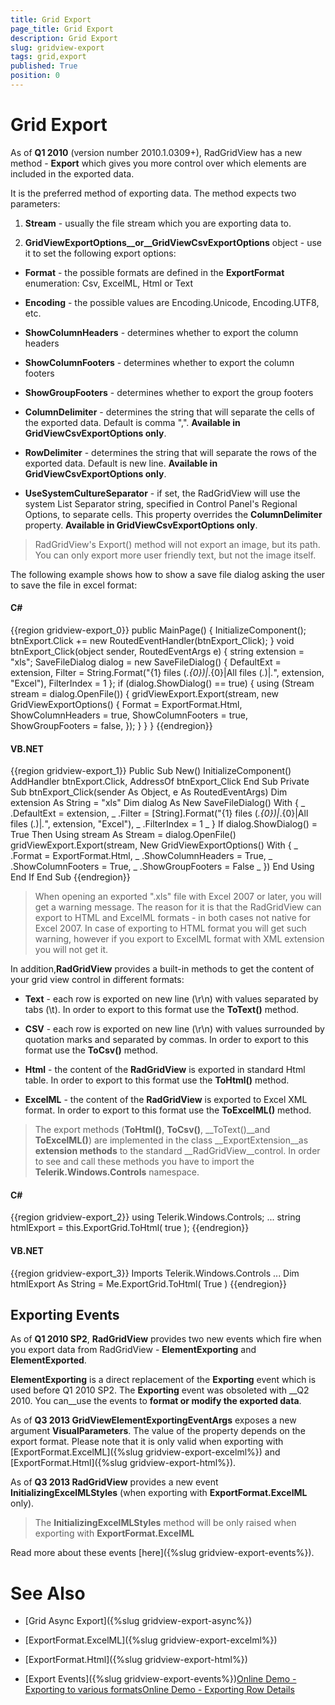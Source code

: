 ```yaml
---
title: Grid Export
page_title: Grid Export
description: Grid Export
slug: gridview-export
tags: grid,export
published: True
position: 0
---
```


# Grid Export



As of __Q1 2010__ (version number 2010.1.0309+), RadGridView has a new method - __Export__ which gives you more control over which elements are included in the exported data.

It is the preferred method of exporting data. The method expects two parameters:

1. __Stream__ - usually the file stream which you are exporting data to.

2. __GridViewExportOptions__or__GridViewCsvExportOptions__ object - use it to set the following export options: 

* __Format__ - the possible formats are defined in the __ExportFormat__ enumeration: Csv, ExcelML, Html or Text

* __Encoding__ - the possible values are Encoding.Unicode, Encoding.UTF8, etc.

* __ShowColumnHeaders__ - determines whether to export the column headers

* __ShowColumnFooters__ - determines whether to export the column footers

* __ShowGroupFooters__ - determines whether to export the group footers

* __ColumnDelimiter__ - determines the string that will separate the cells of the exported data. Default is comma ",". __Available in GridViewCsvExportOptions only__.

* __RowDelimiter__ - determines the string that will separate the rows of the exported data. Default is new line. __Available in GridViewCsvExportOptions only__.

* __UseSystemCultureSeparator__ - if set, the RadGridView will use the system List Separator string, specified in Control Panel's Regional Options, to separate cells. This property overrides the __ColumnDelimiter__ property. __Available in GridViewCsvExportOptions only__.

>RadGridView's Export() method will not export an image, but its path. You can only export more user friendly text, but not the image itself.

The following example shows how to show a save file dialog asking the user to save the file in excel format:

#### __C#__

{{region gridview-export_0}}
	public MainPage()
	{
	 InitializeComponent();
	 btnExport.Click += new RoutedEventHandler(btnExport_Click); 
	}
	void btnExport_Click(object sender, RoutedEventArgs e)
	{
	 string extension = "xls";
	 SaveFileDialog dialog = new SaveFileDialog()
	 {
	  DefaultExt = extension,
	  Filter = String.Format("{1} files (*.{0})|*.{0}|All files (*.*)|*.*", extension, "Excel"),
	  FilterIndex = 1
	 };
	 if (dialog.ShowDialog() == true)
	 {
	  using (Stream stream = dialog.OpenFile())
	  {
	   gridViewExport.Export(stream,
	    new GridViewExportOptions()
	    {
	     Format = ExportFormat.Html,
	     ShowColumnHeaders = true,
	     ShowColumnFooters = true,
	     ShowGroupFooters = false,
	    });
	  }
	 }
	}
	{{endregion}}





#### __VB.NET__

{{region gridview-export_1}}
	Public Sub New()
	 InitializeComponent()
	 AddHandler btnExport.Click, AddressOf btnExport_Click
	End Sub
	Private Sub btnExport_Click(sender As Object, e As RoutedEventArgs)
	 Dim extension As String = "xls"
	 Dim dialog As New SaveFileDialog() With { _
	  .DefaultExt = extension, _
	  .Filter = [String].Format("{1} files (*.{0})|*.{0}|All files (*.*)|*.*", extension, "Excel"), _
	  .FilterIndex = 1 _
	 }
	If dialog.ShowDialog() = True Then
	  Using stream As Stream = dialog.OpenFile()
	   gridViewExport.Export(stream, New GridViewExportOptions() With { _
	    .Format = ExportFormat.Html, _
	    .ShowColumnHeaders = True, _
	    .ShowColumnFooters = True, _
	    .ShowGroupFooters = False _
	   })
	  End Using
	 End If
	End Sub
	{{endregion}}





>When opening an exported ".xls" file with Excel 2007 or later, you will get a warning message. The reason for it is that the RadGridView can export to HTML and ExcelML formats - in both cases not native for Excel 2007. In case of exporting to HTML format you will get such warning, however if you export to ExcelML format with XML extension you will not get it.
        

In addition,__RadGridView__ provides a built-in methods to get the content of your grid view control in different formats:

* __Text__ - each row is exported on new line (\r\n) with values separated by tabs (\t). In order to export to this format use the __ToText()__ method.

* __CSV__ - each row is exported on new line (\r\n) with values surrounded by quotation marks and separated by commas. In order to export to this format use the __ToCsv()__ method.

* __Html__ - the content of the __RadGridView__ is exported in standard Html table. In order to export to this format use the __ToHtml()__ method.

* __ExcelML__ - the content of the __RadGridView__ is exported to Excel XML format. In order to export to this format use the __ToExcelML()__ method.

>The export methods (__ToHtml()__, __ToCsv()__, __ToText()__and __ToExcelML()__) are implemented in the class __ExportExtension__as __extension methods__ to the standard __RadGridView__control. In order to see and call these methods you have to import the __Telerik.Windows.Controls__ namespace.

#### __C#__

{{region gridview-export_2}}
	using Telerik.Windows.Controls;
	...
	string htmlExport = this.ExportGrid.ToHtml( true );
	{{endregion}}



#### __VB.NET__

{{region gridview-export_3}}
	Imports Telerik.Windows.Controls
	...
	Dim htmlExport As String = Me.ExportGrid.ToHtml( True )
	{{endregion}}



## Exporting Events

As of __Q1 2010 SP2__, __RadGridView__ provides two new events which fire when you export data from RadGridView - __ElementExporting__ and __ElementExported__. 

__ElementExporting__ is a direct replacement of the __Exporting__ event which is used before Q1 2010 SP2. The __Exporting__ event was obsoleted with __Q2 2010. You can__use the events to __format or modify the exported data__.



As of __Q3 2013 GridViewElementExportingEventArgs__ exposes a new argument __VisualParameters__. The value of the property depends on the export format. Please note that it is only valid when exporting with 
          [ExportFormat.ExcelML]({%slug gridview-export-excelml%}) and [ExportFormat.Html]({%slug gridview-export-html%}).
        

As of __Q3 2013 RadGridView__ provides a new event __InitializingExcelMLStyles__ (when exporting with __ExportFormat.ExcelML__ only).
        

>The __InitializingExcelMLStyles__ method will be only raised when exporting with __ExportFormat.ExcelML__

Read more about these events [here]({%slug gridview-export-events%}).
        

# See Also

 * [Grid Async Export]({%slug gridview-export-async%})

 * [ExportFormat.ExcelML]({%slug gridview-export-excelml%})

 * [ExportFormat.Html]({%slug gridview-export-html%})

 * [Export Events]({%slug gridview-export-events%})[Online Demo - Exporting to various formats](http://demos.telerik.com/silverlight/#GridView/Exporting)[Online Demo - Exporting Row Details](http://demos.telerik.com/silverlight/#GridView/ExportingRowDetails)
